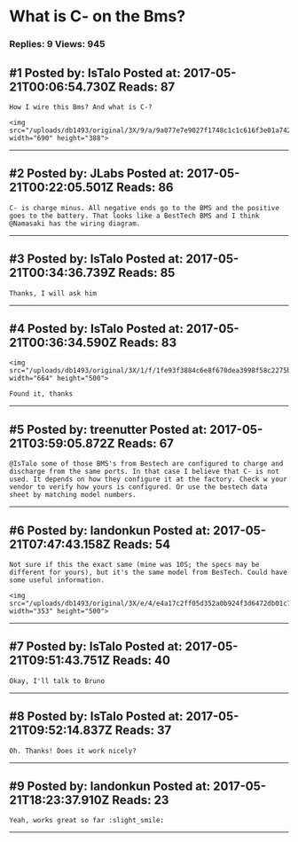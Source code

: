 # What is C- on the Bms?

### Replies: 9 Views: 945

## \#1 Posted by: IsTalo Posted at: 2017-05-21T00:06:54.730Z Reads: 87

```
How I wire this Bms? And what is C-?

<img src="/uploads/db1493/original/3X/9/a/9a077e7e9027f1748c1c1c616f3e01a74292798f.JPG" width="690" height="388">
```

---
## \#2 Posted by: JLabs Posted at: 2017-05-21T00:22:05.501Z Reads: 86

```
C- is charge minus. All negative ends go to the BMS and the positive goes to the battery. That looks like a BestTech BMS and I think @Namasaki has the wiring diagram.
```

---
## \#3 Posted by: IsTalo Posted at: 2017-05-21T00:34:36.739Z Reads: 85

```
Thanks, I will ask him
```

---
## \#4 Posted by: IsTalo Posted at: 2017-05-21T00:36:34.590Z Reads: 83

```
<img src="/uploads/db1493/original/3X/1/f/1fe93f3884c6e8f670dea3998f58c2275b7a37d4.PNG" width="664" height="500">

Found it, thanks
```

---
## \#5 Posted by: treenutter Posted at: 2017-05-21T03:59:05.872Z Reads: 67

```
@IsTalo some of those BMS's from Bestech are configured to charge and discharge from the same ports. In that case I believe that C- is not used. It depends on how they configure it at the factory. Check w your vendor to verify how yours is configured. Or use the bestech data sheet by matching model numbers.
```

---
## \#6 Posted by: landonkun Posted at: 2017-05-21T07:47:43.158Z Reads: 54

```
Not sure if this the exact same (mine was 10S; the specs may be different for yours), but it's the same model from BesTech. Could have some useful information.

<img src="/uploads/db1493/original/3X/e/4/e4a17c2ff05d352a0b924f3d6472db01c7ab179c.jpg" width="353" height="500">
```

---
## \#7 Posted by: IsTalo Posted at: 2017-05-21T09:51:43.751Z Reads: 40

```
Okay, I'll talk to Bruno
```

---
## \#8 Posted by: IsTalo Posted at: 2017-05-21T09:52:14.837Z Reads: 37

```
Oh. Thanks! Does it work nicely?
```

---
## \#9 Posted by: landonkun Posted at: 2017-05-21T18:23:37.910Z Reads: 23

```
Yeah, works great so far :slight_smile:
```

---
